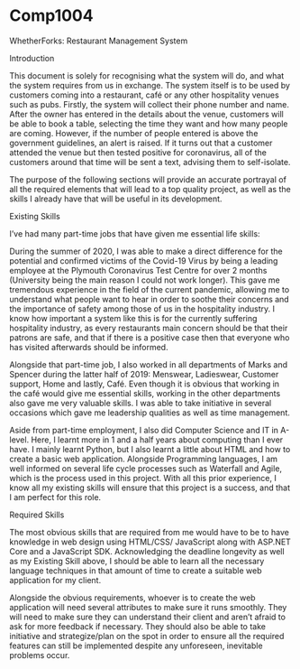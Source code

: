 # Comp1004
WhetherForks: Restaurant Management System

Introduction

This document is solely for recognising what the system will do, and what the system requires from us in exchange. The system itself is to be used by customers coming into a restaurant, café or any other hospitality venues such as pubs. Firstly, the system will collect their phone number and name. After the owner has entered in the details about the venue, customers will be able to book a table, selecting the time they want and how many people are coming. However, if the number of people entered is above the government guidelines, an alert is raised. If it turns out that a customer attended the venue but then tested positive for coronavirus, all of the customers around that time will be sent a text, advising them to self-isolate.

The purpose of the following sections will provide an accurate portrayal of all the required elements that will lead to a top quality project, as well as the skills I already have that will be useful in its development.

Existing Skills

I’ve had many part-time jobs that have given me essential life skills:

During the summer of 2020, I was able to make a direct difference for the potential and confirmed victims of the Covid-19 Virus by being a leading employee at the Plymouth Coronavirus Test Centre for over 2 months (University being the main reason I could not work longer). This gave me tremendous experience in the field of the current pandemic, allowing me to understand what people want to hear in order to soothe their concerns and the importance of safety among those of us in the hospitality industry. I know how important a system like this is for the currently suffering hospitality industry, as every restaurants main concern should be that their patrons are safe, and that if there is a positive case then that everyone who has visited afterwards should be informed.

Alongside that part-time job, I also worked in all departments of Marks and Spencer during the latter half of 2019: Menswear, Ladieswear, Customer support, Home and lastly, Café. Even though it is obvious that working in the café would give me essential skills, working in the other departments also gave me very valuable skills. I was able to take initiative in several occasions which gave me leadership qualities as well as time management.

Aside from part-time employment, I also did Computer Science and IT in A-level. Here, I learnt more in 1 and a half years about computing than I ever have. I mainly learnt Python, but I also learnt a little about HTML and how to create a basic web application. Alongside Programming languages, I am well informed on several life cycle processes such as Waterfall and Agile, which is the process used in this project. With all this prior experience, I know all my existing skills will ensure that this project is a success, and that I am perfect for this role.

Required Skills

The most obvious skills that are required from me would have to be to have knowledge in web design using HTML/CSS/ JavaScript along with ASP.NET Core and a JavaScript SDK. Acknowledging the deadline longevity as well as my Existing Skill above, I should be able to learn all the necessary language techniques in that amount of time to create a suitable web application for my client.

Alongside the obvious requirements, whoever is to create the web application will need several attributes to make sure it runs smoothly. They will need to make sure they can understand their client and aren’t afraid to ask for more feedback if necessary. They should also be able to take initiative and strategize/plan on the spot in order to ensure all the required features can still be implemented despite any unforeseen, inevitable problems occur. 
